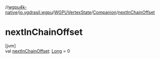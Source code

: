 //[wgpu4k-native](../../../../index.md)/[io.ygdrasil.wgpu](../../index.md)/[WGPUVertexState](../index.md)/[Companion](index.md)/[nextInChainOffset](next-in-chain-offset.md)

# nextInChainOffset

[jvm]\
val [nextInChainOffset](next-in-chain-offset.md): [Long](https://kotlinlang.org/api/core/kotlin-stdlib/kotlin/-long/index.html) = 0
